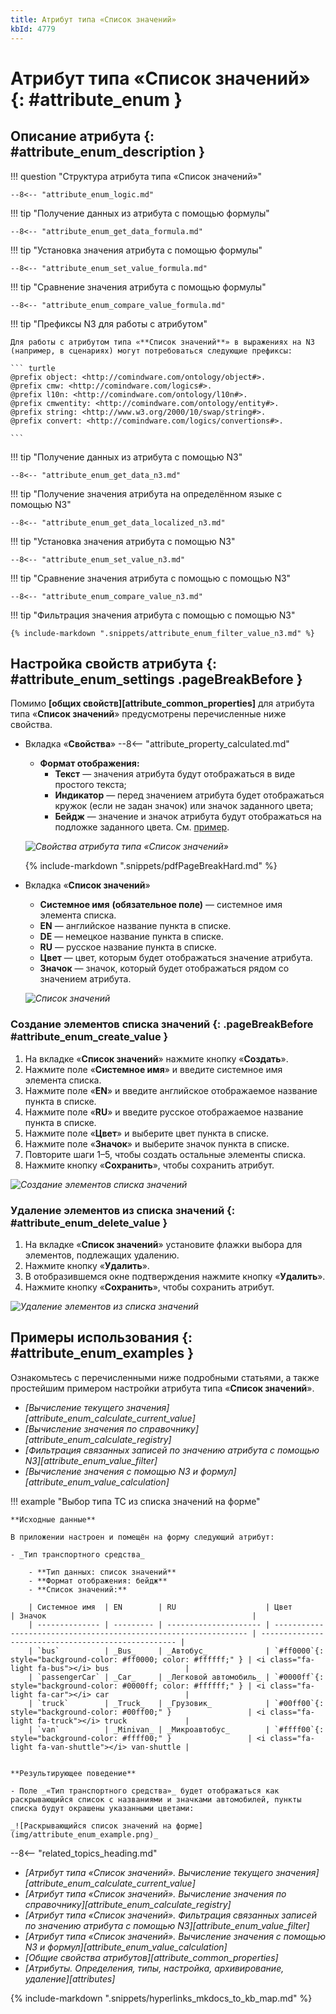 ```yaml
---
title: Атрибут типа «Список значений»
kbId: 4779
---
```


# Атрибут типа «Список значений» {: #attribute_enum }

## Описание атрибута {: #attribute_enum_description }

!!! question "Структура атрибута типа «Список значений»"

    --8<-- "attribute_enum_logic.md"

!!! tip "Получение данных из атрибута с помощью формулы"

    --8<-- "attribute_enum_get_data_formula.md"

!!! tip "Установка значения атрибута с помощью формулы"

    --8<-- "attribute_enum_set_value_formula.md"

!!! tip "Сравнение значения атрибута с помощью формулы"

    --8<-- "attribute_enum_compare_value_formula.md"

!!! tip "Префиксы N3 для работы с атрибутом"

    Для работы с атрибутом типа «**Список значений**» в выражениях на N3 (например, в сценариях) могут потребоваться следующие префиксы:

    ``` turtle
    @prefix object: <http://comindware.com/ontology/object#>.
    @prefix cmw: <http://comindware.com/logics#>.
    @prefix l10n: <http://comindware.com/ontology/l10n#>.
    @prefix cmwentity: <http://comindware.com/ontology/entity#>.
    @prefix string: <http://www.w3.org/2000/10/swap/string#>.
    @prefix convert: <http://comindware.com/logics/convertions#>.

    ```

!!! tip "Получение данных из атрибута с помощью N3"

    --8<-- "attribute_enum_get_data_n3.md"

!!! tip "Получение значения атрибута на определённом языке с помощью N3"

    --8<-- "attribute_enum_get_data_localized_n3.md"

!!! tip "Установка значения атрибута с помощью N3"

    --8<-- "attribute_enum_set_value_n3.md"

!!! tip "Сравнение значения атрибута с помощью с помощью N3"

    --8<-- "attribute_enum_compare_value_n3.md"

!!! tip "Фильтрация значения атрибута с помощью с помощью N3"

    {% include-markdown ".snippets/attribute_enum_filter_value_n3.md" %}

## Настройка свойств атрибута {: #attribute_enum_settings .pageBreakBefore }

Помимо **[общих свойств][attribute_common_properties]** для атрибута типа «**Список значений**» предусмотрены перечисленные ниже свойства.

- Вкладка «**Свойства**»
    --8<-- "attribute_property_calculated.md"
    - **Формат отображения:**
        - **Текст** — значения атрибута будут отображаться в виде простого текста;
        - **Индикатор** — перед значением атрибута будет отображаться кружок (если не задан значок) или значок заданного цвета;
        - **Бейдж** — значение и значок атрибута будут отображаться на подложке заданного цвета. См. [пример](#attribute_enum_examples).

    _![Свойства атрибута типа «Список значений»](attribute_enum_properties.png)_

    {% include-markdown ".snippets/pdfPageBreakHard.md" %}

- Вкладка «**Список значений**»
    - **Системное имя** **(обязательное поле)** — системное имя элемента списка.
    - **EN** — английское название пункта в списке.
    - **DE** — немецкое название пункта в списке.
    - **RU** — русское название пункта в списке.
    - **Цвет** — цвет, которым будет отображаться значение атрибута.
    - **Значок** — значок, который будет отображаться рядом со значением атрибута.

    _![Список значений](attribute_enum_properties_value_list_tab.png)_

### Создание элементов списка значений {: .pageBreakBefore #attribute_enum_create_value }

1. На вкладке «**Список значений**» нажмите кнопку «**Создать**».
2. Нажмите поле «**Системное имя**» и введите системное имя элемента списка.
3. Нажмите поле «**EN**» и введите английское отображаемое название пункта в списке.
4. Нажмите поле «**RU**» и введите русское отображаемое название пункта в списке.
5. Нажмите поле «**Цвет**» и выберите цвет пункта в списке.
6. Нажмите поле «**Значок**» и выберите значок пункта в списке.
7. Повторите шаги 1–5, чтобы создать остальные элементы списка.
8. Нажмите кнопку «**Сохранить**», чтобы сохранить атрибут.

_![Создание элементов списка значений](attribute_enum_create_value_list.png)_

### Удаление элементов из списка значений {: #attribute_enum_delete_value }

1. На вкладке «**Список значений**» установите флажки выбора для элементов, подлежащих удалению.
2. Нажмите кнопку «**Удалить**».
3. В отобразившемся окне подтверждения нажмите кнопку «**Удалить**».
4. Нажмите кнопку «**Сохранить**», чтобы сохранить атрибут.

_![Удаление элементов из списка значений](attribute_enum_delete_values.png)_

## Примеры использования {: #attribute_enum_examples }

Ознакомьтесь с перечисленными ниже подробными статьями, а также простейшим примером настройки атрибута типа «**Список значений**».

- _[Вычисление текущего значения][attribute_enum_calculate_current_value]_
- _[Вычисление значения по справочнику][attribute_enum_calculate_registry]_
- _[Фильтрация связанных записей по значению атрибута с помощью N3][attribute_enum_value_filter]_
- _[Вычисление значения с помощью N3 и формул][attribute_enum_value_calculation]_

!!! example "Выбор типа ТС из списка значений на форме"

    **Исходные данные**

    В приложении настроен и помещён на форму следующий атрибут:

    - _Тип транспортного средства_

        - **Тип данных: список значений**
        - **Формат отображения: бейдж**
        - **Список значений:**

        | Системное имя  | EN        | RU                    | Цвет                                                             | Значок                                              |
        | -------------- | --------- | --------------------- | ---------------------------------------------------------------- | --------------------------------------------------- |
        | `bus`          | _Bus_     | _Автобус_             | `#ff0000`{: style="background-color: #ff0000; color: #ffffff;" } | <i class="fa-light fa-bus">‌</i> bus                 |
        | `passengerCar` | _Car_     | _Легковой автомобиль_ | `#0000ff`{: style="background-color: #0000ff; color: #ffffff;" } | <i class="fa-light fa-car">‌</i> car                 |
        | `truck`        | _Truck_   | _Грузовик_            | `#00ff00`{: style="background-color: #00ff00;" }                 | <i class="fa-light fa-truck">‌</i> truck             |
        | `van`          | _Minivan_ | _Микроавтобус_        | `#ffff00`{: style="background-color: #ffff00;" }                 | <i class="fa-light fa-van-shuttle">‌</i> van-shuttle |


    **Результирующее поведение**

    - Поле _«Тип транспортного средства»_ будет отображаться как раскрывающийся список с названиями и значками автомобилей, пункты списка будут окрашены указанными цветами:

    _![Раскрывающийся список значений на форме](img/attribute_enum_example.png)_

<div class="relatedTopics" markdown="block">

--8<-- "related_topics_heading.md"

- _[Атрибут типа «Список значений». Вычисление текущего значения][attribute_enum_calculate_current_value]_
- _[Атрибут типа «Список значений». Вычисление значения по справочнику][attribute_enum_calculate_registry]_
- _[Атрибут типа «Список значений». Фильтрация связанных записей по значению атрибута с помощью N3][attribute_enum_value_filter]_
- _[Атрибут типа «Список значений». Вычисление значения с помощью N3 и формул][attribute_enum_value_calculation]_
- _[Общие свойства атрибутов][attribute_common_properties]_
- _[Атрибуты. Определения, типы, настройка, архивирование, удаление][attributes]_

</div>

{% include-markdown ".snippets/hyperlinks_mkdocs_to_kb_map.md" %}
